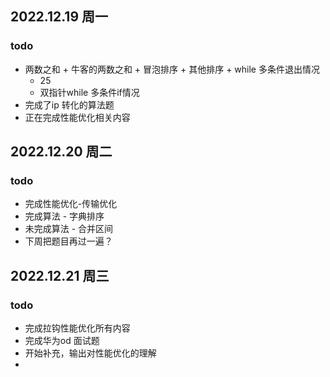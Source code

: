 ## 2022.12.19 周一

### todo

- 两数之和 + 牛客的两数之和 + 冒泡排序 + 其他排序 + while 多条件退出情况
  - 25
  - 双指针while 多条件if情况
- 完成了ip 转化的算法题
- 正在完成性能优化相关内容

## 2022.12.20 周二

### todo 

- 完成性能优化-传输优化
- 完成算法 - 字典排序
- 未完成算法 - 合并区间
- 下周把题目再过一遍？



## 2022.12.21 周三

### todo

- 完成拉钩性能优化所有内容
- 完成华为od 面试题
- 开始补充，输出对性能优化的理解
- 


